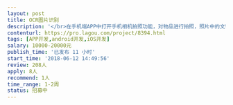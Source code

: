 ```yaml
---                
layout: post       
title: OCR图片识别           
description: '</br>在手机端APP中打开手机相机拍照功能，对物品进行拍照，照片中的文字和LOGO进行识别，并与特殊关键字进行比对，对比吻合度高于90%。对图片进行保真压缩(类似微信压缩算法)后上传服务器。低于90%重新拍照</br></br>使用场景（这个平台发不了图）</br>1：超市陈列照片</br>2：干杂铺</br></br>输出成果物</br>安卓和IOS客户端原生模块代码（测试验证可用简单的APP进行验证）</br>'     
contenturl: https://pro.lagou.com/project/8394.html      
tags: [APP开发,android开发,iOS开发]            
salary: 10000-20000元          
publish_time: '已发布 11 小时'         
start_time: '2018-06-12 14:49:56'           
review: 208人                   
apply: 8人                   
recommend: 1人                   
time_range: 1-2周              
status: 招募中                  
---                 
```

